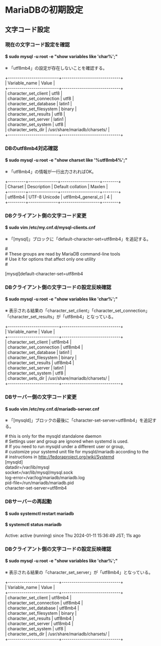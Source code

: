 # MariaDBの初期設定

## 文字コード設定

### 現在の文字コード設定を確認
#### $ sudo mysql -u root -e "show variables like 'char%';"

※ 「utf8mb4」の設定が存在しないことを確認する。

+--------------------------+------------------------------+  
| Variable_name            | Value                        |  
+--------------------------+------------------------------+  
| character_set_client     | utf8                         |  
| character_set_connection | utf8                         |  
| character_set_database   | latin1                       |  
| character_set_filesystem | binary                       |  
| character_set_results    | utf8                         |  
| character_set_server     | latin1                       |  
| character_set_system     | utf8                         |  
| character_sets_dir       | /usr/share/mariadb/charsets/ |  
+--------------------------+------------------------------+  

### DBのutf8mb4対応確認
#### $ sudo mysql -u root -e "show charset like '%utf8mb4%';"

※ 「utf8mb4」の情報が一行出力されればOK。

+---------+---------------+--------------------+--------+  
| Charset | Description   | Default collation  | Maxlen |  
+---------+---------------+--------------------+--------+  
| utf8mb4 | UTF-8 Unicode | utf8mb4_general_ci |      4 |  
+---------+---------------+--------------------+--------+  

### DBクライアント側の文字コード変更
#### $ sudo vim /etc/my.cnf.d/mysql-clients.cnf

※ 「[mysql]」ブロックに「default-character-set=utf8mb4」を追記する。

\#  
\# These groups are read by MariaDB command-line tools  
\# Use it for options that affect only one utility  
\#  

[mysql]default-character-set=utf8mb4  

### DBクライアント側の文字コードの設定反映確認
#### $ sudo mysql -u root -e "show variables like 'char%';"

※ 表示される結果の「character_set_client」「character_set_connection」「character_set_results」が「utf8mb4」となっている。

+--------------------------+------------------------------+  
| Variable_name            | Value                        |  
+--------------------------+------------------------------+  
| character_set_client     | utf8mb4                      |  
| character_set_connection | utf8mb4                      |  
| character_set_database   | latin1                       |  
| character_set_filesystem | binary                       |  
| character_set_results    | utf8mb4                      |  
| character_set_server     | latin1                       |  
| character_set_system     | utf8                         |  
| character_sets_dir       | /usr/share/mariadb/charsets/ |  
+--------------------------+------------------------------+  

### DBサーバー側の文字コード変更
#### $ sudo vim /etc/my.cnf.d/mariadb-server.cnf

※ 「[mysqld]」ブロックの最後に「character-set-server=utf8mb4」を追記する。

\# this is only for the mysqld standalone daemon  
\# Settings user and group are ignored when systemd is used.  
\# If you need to run mysqld under a different user or group,  
\# customize your systemd unit file for mysqld/mariadb according to the  
\# instructions in http://fedoraproject.org/wiki/Systemd  
[mysqld]  
datadir=/var/lib/mysql  
socket=/var/lib/mysql/mysql.sock  
log-error=/var/log/mariadb/mariadb.log  
pid-file=/run/mariadb/mariadb.pid  
character-set-server=utf8mb4  

### DBサーバーの再起動
#### $ sudo systemctl restart mariadb
#### $ systemctl status mariadb

Active: active (running) since Thu 2024-01-11 15:36:49 JST; 11s ago

### DBクライアント側の文字コードの設定反映確認
#### $ sudo mysql -u root -e "show variables like 'char%';"

※ 表示される結果の「character_set_server」が「utf8mb4」となっている。

+--------------------------+------------------------------+  
| Variable_name            | Value                        |  
+--------------------------+------------------------------+  
| character_set_client     | utf8mb4                      |  
| character_set_connection | utf8mb4                      |  
| character_set_database   | utf8mb4                      |  
| character_set_filesystem | binary                       |  
| character_set_results    | utf8mb4                      |  
| character_set_server     | utf8mb4                      |  
| character_set_system     | utf8                         |  
| character_sets_dir       | /usr/share/mariadb/charsets/ |  
+--------------------------+------------------------------+  